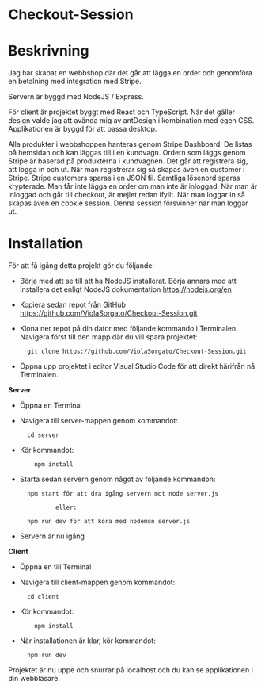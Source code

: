 # Checkout-Session

# Beskrivning

Jag har skapat en webbshop där det går att lägga en order och genomföra en betalning med integration med Stripe.

Servern är byggd med NodeJS / Express.

För client är projektet byggt med React och TypeScript. När det gäller design valde jag att avända mig av antDesign i kombination med egen CSS. Applikationen är byggd för att passa desktop.

Alla produkter i webbshoppen hanteras genom Stripe Dashboard. De listas på hemsidan och kan läggas till i en kundvagn. Ordern som läggs genom Stripe är baserad på produkterna i kundvagnen.
Det går att registrera sig, att logga in och ut. När man registrerar sig så skapas även en customer i Stripe. Stripe customers sparas i en JSON fil. Samtliga lösenord sparas krypterade.
Man får inte lägga en order om man inte är inloggad. När man är inloggad och går till checkout, är mejlet redan ifyllt. När man loggar in så skapas även en cookie session. Denna session försvinner när man loggar ut.

# Installation

För att få igång detta projekt gör du följande:

- Börja med att se till att ha NodeJS installerat. Börja annars med att installera det enligt NodeJS dokumentation https://nodejs.org/en

- Kopiera sedan repot från GitHub https://github.com/ViolaSorgato/Checkout-Session.git

- Klona ner repot på din dator med följande kommando i Terminalen. Navigera först till den mapp där du vill spara projektet:

        git clone https://github.com/ViolaSorgato/Checkout-Session.git


- Öppna upp projektet i editor Visual Studio Code för att direkt härifrån nå Terminalen.

**Server**

- Öppna en Terminal

- Navigera till server-mappen genom kommandot:

        cd server

- Kör kommandot:

          npm install

- Starta sedan servern genom något av följande kommandon:

        npm start för att dra igång servern mot node server.js

                eller:

        npm run dev för att köra med nodemon server.js

- Servern är nu igång

**Client**

- Öppna en till Terminal

- Navigera till client-mappen genom kommandot:

        cd client

- Kör kommandot:

          npm install

- När installationen är klar, kör kommandot:

        npm run dev

Projektet är nu uppe och snurrar på localhost och du kan se applikationen i din webbläsare.
